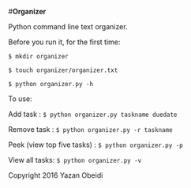 #**Organizer**

Python command line text organizer.

Before you run it, for the first time:

```$ mkdir organizer```

```$ touch organizer/organizer.txt```

```$ python organizer.py -h```


To use:

Add task : ```$ python organizer.py taskname duedate```

Remove task : ```$ python organizer.py -r taskname```

Peek (view top five tasks) : ```$ python organizer.py -p```

View all tasks: ```$ python organizer.py -v```


Copyright 2016 Yazan Obeidi
